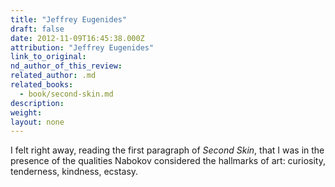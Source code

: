 ```yaml
---
title: "Jeffrey Eugenides"
draft: false
date: 2012-11-09T16:45:38.000Z
attribution: "Jeffrey Eugenides"
link_to_original:
nd_author_of_this_review:
related_author: .md
related_books:
  - book/second-skin.md
description:
weight:
layout: none
---
```

I felt right away, reading the first paragraph of *Second Skin*, that I was in the presence of the qualities Nabokov considered the hallmarks of art: curiosity, tenderness, kindness, ecstasy.

